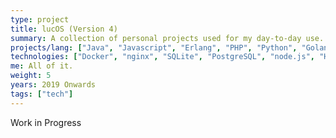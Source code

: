 ```yaml
---
type: project
title: lucOS (Version 4)
summary: A collection of personal projects used for my day-to-day use.
projects/lang: ["Java", "Javascript", "Erlang", "PHP", "Python", "Golang", "Clojure", "Ruby"]
technologies: ["Docker", "nginx", "SQLite", "PostgreSQL", "node.js", "HTML5", "Web Components"]
me: All of it.
weight: 5
years: 2019 Onwards
tags: ["tech"]
---
```


Work in Progress